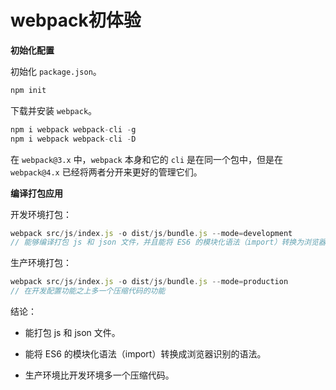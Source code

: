 # webpack初体验

**初始化配置**

初始化 `package.json`。

```js
npm init
```

下载并安装 `webpack`。

```js
npm i webpack webpack-cli -g
npm i webpack webpack-cli -D
```

在 `webpack@3.x` 中，`webpack` 本身和它的 `cli` 是在同一个包中，但是在 `webpack@4.x` 已经将两者分开来更好的管理它们。

**编译打包应用**

开发环境打包：

```js
webpack src/js/index.js -o dist/js/bundle.js --mode=development
// 能够编译打包 js 和 json 文件，并且能将 ES6 的模块化语法（import）转换为浏览器能识别的语法
```

生产环境打包：

```js
webpack src/js/index.js -o dist/js/bundle.js --mode=production
// 在开发配置功能之上多一个压缩代码的功能
```

结论：

- 能打包 js 和 json 文件。

- 能将 ES6 的模块化语法（import）转换成浏览器识别的语法。

- 生产环境比开发环境多一个压缩代码。
